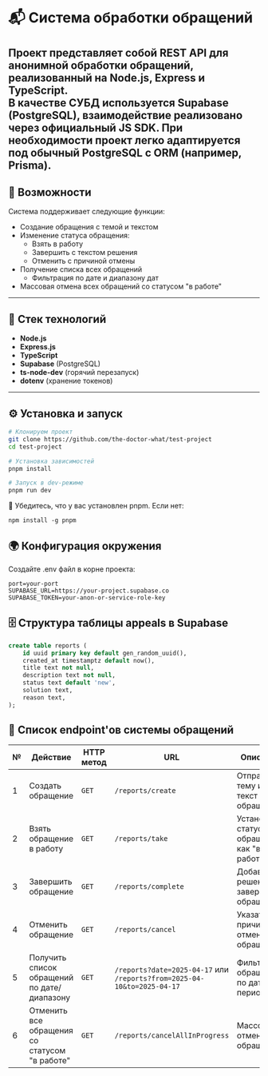 # 📬 Система обработки обращений

Проект представляет собой REST API для анонимной обработки обращений, реализованный на **Node.js**, **Express** и **TypeScript**.  
В качестве СУБД используется **Supabase (PostgreSQL)**, взаимодействие реализовано через официальный JS SDK. При необходимости проект легко адаптируется под обычный PostgreSQL с ORM (например, Prisma).
---

## 🚀 Возможности

Система поддерживает следующие функции:

- Создание обращения с темой и текстом
- Изменение статуса обращения:
    - Взять в работу
    - Завершить с текстом решения
    - Отменить с причиной отмены
- Получение списка всех обращений
    - Фильтрация по дате и диапазону дат
- Массовая отмена всех обращений со статусом "в работе"

---

## 🧱 Стек технологий

- **Node.js**
- **Express.js**
- **TypeScript**
- **Supabase** (PostgreSQL)
- **ts-node-dev** (горячий перезапуск)
- **dotenv** (хранение токенов)

---

## ⚙️ Установка и запуск

```bash
# Клонируем проект
git clone https://github.com/the-doctor-what/test-project
cd test-project

# Установка зависимостей
pnpm install

# Запуск в dev-режиме
pnpm run dev
```

🧩 Убедитесь, что у вас установлен pnpm. Если нет:

```
npm install -g pnpm
```

## 🌍 Конфигурация окружения
Создайте .env файл в корне проекта:

```
port=your-port
SUPABASE_URL=https://your-project.supabase.co
SUPABASE_TOKEN=your-anon-or-service-role-key
```

## 🗄️ Структура таблицы appeals в Supabase
```sql
create table reports (
    id uuid primary key default gen_random_uuid(),
    created_at timestamptz default now(),
    title text not null,
    description text not null,
    status text default 'new',
    solution text,
    reason text,
);
```

## 📌 Список endpoint'ов системы обращений

| №  | Действие                                       | HTTP метод | URL                                      | Описание |
|----|------------------------------------------------|------------|-------------------------------------------|----------|
| 1  | Создать обращение                              | `GET`      | `/reports/create`                         | Отправить тему и текст обращения |
| 2  | Взять обращение в работу                       | `GET`      | `/reports/take`                           | Установить статус обращения как "в работе" |
| 3  | Завершить обращение                            | `GET`     | `/reports/complete`                       | Добавить решение и завершить обращение |
| 4  | Отменить обращение                             | `GET`     | `/reports/cancel`                         | Указать причину и отменить обращение |
| 5  | Получить список обращений по дате/диапазону    | `GET`      | `/reports?date=2025-04-17` или `/reports?from=2025-04-10&to=2025-04-17` | Фильтрация обращений по дате или периоду |
| 6  | Отменить все обращения со статусом "в работе"  | `GET`     | `/reports/cancelAllInProgress`            | Массовая отмена обращений |
